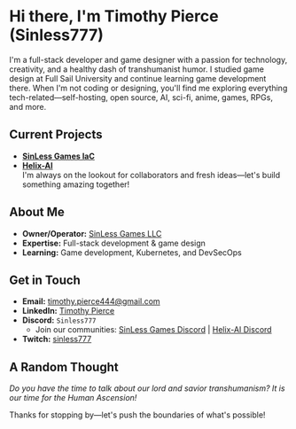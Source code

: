 # Hi there, I'm Timothy Pierce (Sinless777)

I'm a full-stack developer and game designer with a passion for technology, creativity, and a healthy dash of transhumanist humor. I studied game design at Full Sail University and continue learning game development there. When I'm not coding or designing, you'll find me exploring everything tech-related—self-hosting, open source, AI, sci-fi, anime, games, RPGs, and more.

## Current Projects
- **[SinLess Games IaC](https://github.com/SinLess-Games/SinLess-Games-IaC)**
- **[Helix-AI](https://github.com/SinLess-Games/Helix-AI)**  
I'm always on the lookout for collaborators and fresh ideas—let's build something amazing together!

## About Me
- **Owner/Operator:** [SinLess Games LLC](https://sinlessgamesllc.com)
- **Expertise:** Full-stack development & game design
- **Learning:** Game development, Kubernetes, and DevSecOps

## Get in Touch
- **Email:** [timothy.pierce444@gmail.com](mailto:timothy.pierce444@gmail.com)
- **LinkedIn:** [Timothy Pierce](https://www.linkedin.com/in/timothy-pierce-28a4a4107)
- **Discord:** `Sinless777`
  - Join our communities: [SinLess Games Discord](https://discord.gg/R5r5st8NME) | [Helix-AI Discord](https://discord.gg/Za8MVstYnr)
- **Twitch:** [sinless777](https://twitch.tv/sinless777)

## A Random Thought
*Do you have the time to talk about our lord and savior transhumanism? It is our time for the Human Ascension!*

Thanks for stopping by—let's push the boundaries of what's possible!
